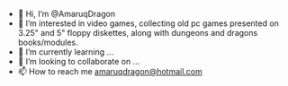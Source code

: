 - 👋 Hi, I’m @AmaruqDragon
- 👀 I’m interested in video games, collecting old pc games presented on 3.25" and 5" floppy diskettes, along with dungeons and dragons books/modules.
- 🌱 I’m currently learning ...
- 💞️ I’m looking to collaborate on ...
- 📫 How to reach me amaruqdragon@hotmail.com

<!---
AmaruqDragon/AmaruqDragon is a ✨ special ✨ repository because its `README.md` (this file) appears on your GitHub profile.
You can click the Preview link to take a look at your changes.
--->
